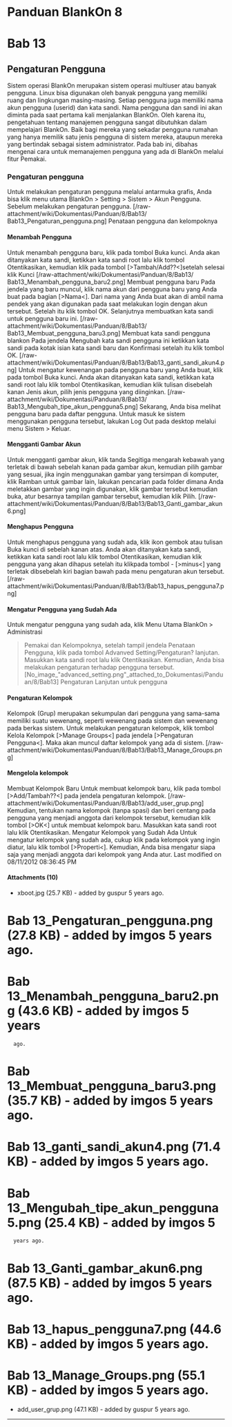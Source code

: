 # Panduan BlankOn 8
# Bab 13
## Pengaturan Pengguna
Sistem operasi BlankOn merupakan sistem operasi multiuser atau banyak pengguna.
Linux bisa digunakan oleh banyak pengguna yang memiliki ruang dan lingkungan
masing-masing. Setiap pengguna juga memiliki nama akun pengguna (userid) dan
kata sandi. Nama pengguna dan sandi ini akan diminta pada saat pertama kali
menjalankan BlankOn.
Oleh karena itu, pengetahuan tentang manajemen pengguna sangat dibutuhkan dalam
mempelajari BlankOn. Baik bagi mereka yang sekadar pengguna rumahan yang hanya
memilik satu jenis pengguna di sistem mereka, ataupun mereka yang bertindak
sebagai sistem administrator.
Pada bab ini, dibahas mengenai cara untuk memanajemen pengguna yang ada di
BlankOn melalui fitur Pemakai.
### Pengaturan pengguna
Untuk melakukan pengaturan pengguna melalui antarmuka grafis, Anda bisa klik
menu utama BlankOn > Setting > Sistem > Akun Pengguna. Sebelum melakukan
pengaturan pengguna.
[/raw-attachment/wiki/Dokumentasi/Panduan/8/Bab13/
Bab13_Pengaturan_pengguna.png]
Penataan pengguna dan kelompoknya
#### Menambah Pengguna
Untuk menambah pengguna baru, klik pada tombol Buka kunci. Anda akan ditanyakan
kata sandi, ketikkan kata sandi root lalu klik tombol Otentikasikan, kemudian
klik pada tombol [>Tambah/Add??<]setelah selesai klik Kunci
[/raw-attachment/wiki/Dokumentasi/Panduan/8/Bab13/
Bab13_Menambah_pengguna_baru2.png]
Membuat pengguna baru
Pada jendela yang baru muncul, klik nama akun dari pengguna baru yang Anda buat
pada bagian [>Nama<]. Dari nama yang Anda buat akan di ambil nama pendek yang
akan digunakan pada saat melakukan login dengan akun tersebut. Setelah itu klik
tombol OK. Selanjutnya membuatkan kata sandi untuk pengguna baru ini.
[/raw-attachment/wiki/Dokumentasi/Panduan/8/Bab13/
Bab13_Membuat_pengguna_baru3.png]
Membuat kata sandi pengguna blankon
Pada jendela Mengubah kata sandi pengguna ini ketikkan kata sandi pada kotak
isian kata sandi baru dan Konfirmasi setelah itu klik tombol OK.
[/raw-attachment/wiki/Dokumentasi/Panduan/8/Bab13/Bab13_ganti_sandi_akun4.png]
Untuk mengatur kewenangan pada pengguna baru yang Anda buat, klik pada tombol
Buka kunci. Anda akan ditanyakan kata sandi, ketikkan kata sandi root lalu klik
tombol Otentikasikan, kemudian klik tulisan disebelah kanan Jenis akun, pilih
jenis pengguna yang diinginkan.
[/raw-attachment/wiki/Dokumentasi/Panduan/8/Bab13/
Bab13_Mengubah_tipe_akun_pengguna5.png]
Sekarang, Anda bisa melihat pengguna baru pada daftar pengguna. Untuk masuk ke
sistem menggunakan pengguna tersebut, lakukan Log Out pada desktop melalui menu
Sistem > Keluar.
#### Mengganti Gambar Akun
Untuk mengganti gambar akun, klik tanda Segitiga mengarah kebawah yang terletak
di bawah sebelah kanan pada gambar akun, kemudian pilih gambar yang sesuai,
jika ingin menggunakan gambar yang tersimpan di komputer, klik Ramban untuk
gambar lain, lakukan pencarian pada folder dimana Anda meletakkan gambar yang
ingin digunakan, klik gambar tersebut kemudian buka, atur besarnya tampilan
gambar tersebut, kemudian klik Pilih.
[/raw-attachment/wiki/Dokumentasi/Panduan/8/Bab13/Bab13_Ganti_gambar_akun6.png]
#### Menghapus Pengguna
Untuk menghapus pengguna yang sudah ada, klik ikon gembok atau tulisan Buka
kunci di sebelah kanan atas. Anda akan ditanyakan kata sandi, ketikkan kata
sandi root lalu klik tombol Otentikasikan, kemudian klik pengguna yang akan
dihapus setelah itu klikpada tombol - [>minus<] yang terletak dibsebelah kiri
bagian bawah pada menu pengaturan akun tersebut.
[/raw-attachment/wiki/Dokumentasi/Panduan/8/Bab13/Bab13_hapus_pengguna7.png]
#### Mengatur Pengguna yang Sudah Ada
Untuk mengatur pengguna yang sudah ada, klik Menu Utama BlankOn > Administrasi
> Pemakai dan Kelompoknya, setelah tampil jendela Penataan Pengguna, klik pada
tombol Advanved Setting/Pengaturan? lanjutan. Masukkan kata sandi root lalu
klik Otentikasikan. Kemudian, Anda bisa melakukan pengaturan terhadap pengguna
tersebut.
[No_image_"advanced_setting.png"_attached_to_Dokumentasi/Panduan/8/Bab13]
Pengaturan Lanjutan untuk pengguna
#### Pengaturan Kelompok
Kelompok (Grup) merupakan sekumpulan dari pengguna yang sama-sama memiliki
suatu wewenang, seperti wewenang pada sistem dan wewenang pada berkas sistem.
Untuk melakukan pengaturan kelompok, klik tombol Kelola Kelompok [>Manage
Groups<] pada jendela [>Pengaturan Pengguna<]. Maka akan muncul daftar kelompok
yang ada di sistem.
[/raw-attachment/wiki/Dokumentasi/Panduan/8/Bab13/Bab13_Manage_Groups.png]
#### Mengelola kelompok
Membuat Kelompok Baru
Untuk membuat kelompok baru, klik pada tombol [>Add/Tambah??<] pada jendela
pengaturan kelompok.
[/raw-attachment/wiki/Dokumentasi/Panduan/8/Bab13/add_user_grup.png]
Kemudian, tentukan nama kelompok (tanpa spasi) dan beri centang pada pengguna
yang menjadi anggota dari kelompok tersebut, kemudian klik tombol [>OK<] untuk
membuat kelompok baru. Masukkan kata sandi root lalu klik Otentikasikan.
Mengatur Kelompok yang Sudah Ada
Untuk mengatur kelompok yang sudah ada, cukup klik pada kelompok yang ingin
diatur, lalu klik tombol [>Properti<]. Kemudian, Anda bisa mengatur siapa saja
yang menjadi anggota dari kelompok yang Anda atur.
Last modified on 08/11/2012 08:36:45 PM
#### Attachments (10)
  * xboot.jpg​ (25.7 KB) - added by guspur 5 years ago.
# Bab 13_Pengaturan_pengguna.png​ (27.8 KB) - added by imgos 5 years ago.
# Bab 13_Menambah_pengguna_baru2.png​ (43.6 KB) - added by imgos 5 years
      ago.
# Bab 13_Membuat_pengguna_baru3.png​ (35.7 KB) - added by imgos 5 years ago.
# Bab 13_ganti_sandi_akun4.png​ (71.4 KB) - added by imgos 5 years ago.
# Bab 13_Mengubah_tipe_akun_pengguna5.png​ (25.4 KB) - added by imgos 5
      years ago.
# Bab 13_Ganti_gambar_akun6.png​ (87.5 KB) - added by imgos 5 years ago.
# Bab 13_hapus_pengguna7.png​ (44.6 KB) - added by imgos 5 years ago.
# Bab 13_Manage_Groups.png​ (55.1 KB) - added by imgos 5 years ago.
  * add_user_grup.png​ (47.1 KB) - added by guspur 5 years ago.

---
 
